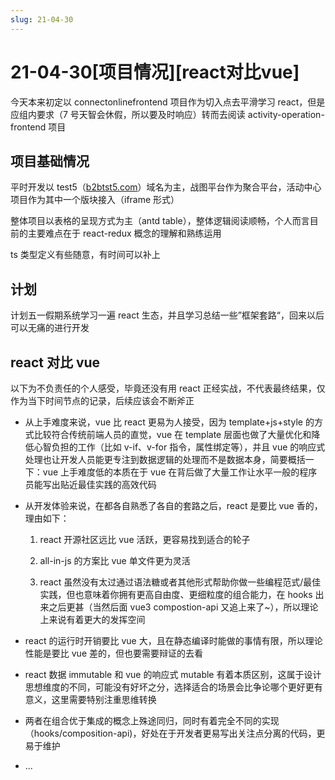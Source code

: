 ```yaml
---
slug: 21-04-30
---
```


# 21-04-30[项目情况][react对比vue]

今天本来初定以 connectonlinefrontend 项目作为切入点去平滑学习 react，但是应组内要求（7 号天智会休假，所以要及时响应）转而去阅读 activity-operation-frontend 项目

## 项目基础情况

平时开发以 test5（[b2btst5.com](http://b2btst5.com/)）域名为主，战图平台作为聚合平台，活动中心项目作为其中一个版块接入（iframe 形式）

整体项目以表格的呈现方式为主（antd table），整体逻辑阅读顺畅，个人而言目前的主要难点在于 react-redux 概念的理解和熟练运用

ts 类型定义有些随意，有时间可以补上

## 计划

计划五一假期系统学习一遍 react 生态，并且学习总结一些”框架套路“，回来以后可以无痛的进行开发

## react 对比 vue

以下为不负责任的个人感受，毕竟还没有用 react 正经实战，不代表最终结果，仅作为当下时间节点的记录，后续应该会不断斧正

- 从上手难度来说，vue 比 react 更易为人接受，因为 template+js+style 的方式比较符合传统前端人员的直觉，vue 在 template 层面也做了大量优化和降低心智负担的工作（比如 v-if、v-for 指令，属性绑定等），并且 vue 的响应式处理也让开发人员能更专注到数据逻辑的处理而不是数据本身，简要概括一下：vue 上手难度低的本质在于 vue 在背后做了大量工作让水平一般的程序员能写出贴近最佳实践的高效代码
- 从开发体验来说，在都各自熟悉了各自的套路之后，react 是要比 vue 香的，理由如下：

  1. react 开源社区远比 vue 活跃，更容易找到适合的轮子

  1. all-in-js 的方案比 vue 单文件更为灵活
  1. react 虽然没有太过通过语法糖或者其他形式帮助你做一些编程范式/最佳实践，但也意味着你拥有更高自由度、更细粒度的组合能力，在 hooks 出来之后更甚（当然后面 vue3 compostion-api 又追上来了~），所以理论上来说有着更大的发挥空间

- react 的运行时开销要比 vue 大，且在静态编译时能做的事情有限，所以理论性能是要比 vue 差的，但也要需要辩证的去看
- react 数据 immutable 和 vue 的响应式 mutable 有着本质区别，这属于设计思想维度的不同，可能没有好坏之分，选择适合的场景会比争论哪个更好更有意义，这里需要特别注重思维转换
- 两者在组合优于集成的概念上殊途同归，同时有着完全不同的实现（hooks/composition-api)，好处在于开发者更易写出关注点分离的代码，更易于维护
- ...
